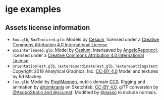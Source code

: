 # ige examples

## Assets license information

- `Box.glb`, `BoxTextured.glb`:
  Models by [Cesium], licensed under a
  [Creative Commons Attribution 4.0 International License][cc-by 4.0].
- `BoxInterleaved.glb`:
  Model by [Cesium], interleaved by [AngeloReppucci], licensed under a
  [Creative Commons Attribution 4.0 International License][cc-by 4.0].
- `OrientationTest.glb`, `TextureCoordinateTest.glb`, `TextureSettingsTest`:
  Copyright 2018 Analytical Graphics, Inc. [CC-BY 4.0]
  Model and textures by Ed Mackey.
- `Fox.glb`: Model by [PixelMannen], public domain [CC0]. Rigging and animation
  by [@tomkranis] on Sketchfab, [CC-BY 4.0]. glTF conversion by
  [@AsoboStudio and @scurest][fox-gltf-authors]. Modified by [@nasso] to include
  normals.

[angeloreppucci]: https://github.com/AngeloReppucci
[pixelmannen]: https://opengameart.org/content/fox-and-shiba
[@nasso]: https://github.com/nasso
[@tomkranis]: https://sketchfab.com/models/371dea88d7e04a76af5763f2a36866bc
[fox-gltf-authors]: https://github.com/KhronosGroup/glTF-Sample-Models/pull/150#issuecomment-406300118
[cesium]: https://cesium.com/
[cc-by 4.0]: http://creativecommons.org/licenses/by/4.0/
[cc0]: https://creativecommons.org/publicdomain/zero/1.0/
